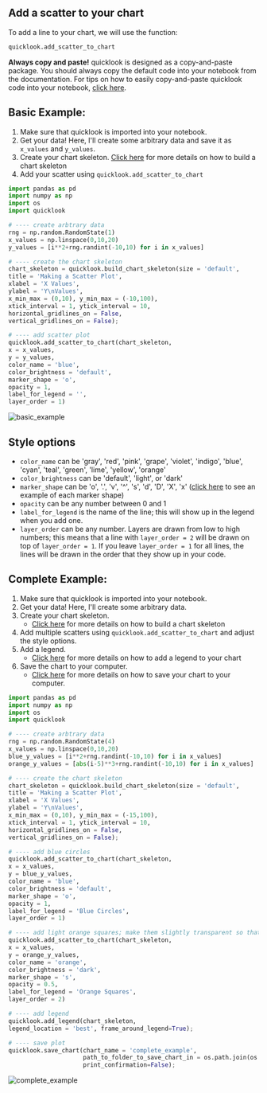 ## Add a scatter to your chart
To add a line to your chart, we will use the function:
```python
quicklook.add_scatter_to_chart
```

**Always copy and paste!** quicklook is designed as a copy-and-paste package. You should always copy the default code into your notebook from the documentation.
For tips on how to easily copy-and-paste quicklook code into your notebook, [click here](https://github.com/alexdsbreslav/quicklook/blob/master/how_to_use_quicklook/copy_and_paste_quicklook_code.md). 

## Basic Example:
1. Make sure that quicklook is imported into your notebook.
2. Get your data! Here, I'll create some arbitrary data and save it as `x_values` and `y_values`.
3. Create your chart skeleton. [Click here](https://github.com/alexdsbreslav/quicklook/blob/master/how_to_use_quicklook/build_chart_skeleton.md) for more details on how to build a chart skeleton
4. Add your scatter using `quicklook.add_scatter_to_chart`

```python
import pandas as pd
import numpy as np
import os
import quicklook
```
```python
# ---- create arbtrary data
rng = np.random.RandomState(1)
x_values = np.linspace(0,10,20)
y_values = [i**2+rng.randint(-10,10) for i in x_values]

# ---- create the chart skeleton
chart_skeleton = quicklook.build_chart_skeleton(size = 'default',
title = 'Making a Scatter Plot',
xlabel = 'X Values',
ylabel = 'Y\nValues',
x_min_max = (0,10), y_min_max = (-10,100),
xtick_interval = 1, ytick_interval = 10,
horizontal_gridlines_on = False,
vertical_gridlines_on = False);

# ---- add scatter plot
quicklook.add_scatter_to_chart(chart_skeleton,
x = x_values,
y = y_values,
color_name = 'blue',
color_brightness = 'default',
marker_shape = 'o',
opacity = 1,
label_for_legend = '',
layer_order = 1)
```
![basic_example](https://github.com/alexdsbreslav/quicklook/blob/master/images/plots/scatter/basic_example.png)
## Style options
- `color_name` can be 'gray', 'red', 'pink', 'grape', 'violet', 'indigo', 'blue', 'cyan', 'teal', 'green', 'lime', 'yellow', 'orange'
- `color_brightness` can be 'default', 'light', or 'dark'
- `marker_shape` can be 'o', '.', 'v', '^', 's', 'd', 'D', 'X', 'x' ([click here](https://matplotlib.org/api/markers_api.html) to see an example of each marker shape)
- `opacity` can be any number between 0 and 1
- `label_for_legend` is the name of the line; this will show up in the legend when you add one.
- `layer_order` can be any number. Layers are drawn from low to high numbers; this means that a line with `layer_order = 2` will be drawn on top of `layer_order = 1`. If you leave `layer_order = 1` for all lines, the lines will be drawn in the order that they show up in your code.

## Complete Example:
1. Make sure that quicklook is imported into your notebook.
2. Get your data! Here, I'll create some arbitrary data.
3. Create your chart skeleton.
    - [Click here](https://github.com/alexdsbreslav/quicklook/blob/master/how_to_use_quicklook/build_chart_skeleton.md) for more details on how to build a chart skeleton
4. Add multiple scatters using `quicklook.add_scatter_to_chart` and adjust the style options.
5. Add a legend.
    - [Click here](https://github.com/alexdsbreslav/quicklook/blob/master/how_to_use_quicklook/add_legend.md) for more details on how to add a legend to your chart
6. Save the chart to your computer.
    - [Click here](https://github.com/alexdsbreslav/quicklook/blob/master/how_to_use_quicklook/save_chart_to_your_computer.md) for more details on how to save your chart to your computer.

```python
import pandas as pd
import numpy as np
import os
import quicklook
```
```python
# ---- create arbtrary data
rng = np.random.RandomState(4)
x_values = np.linspace(0,10,20)
blue_y_values = [i**2+rng.randint(-10,10) for i in x_values]
orange_y_values = [abs(i-5)**3+rng.randint(-10,10) for i in x_values]

# ---- create the chart skeleton
chart_skeleton = quicklook.build_chart_skeleton(size = 'default',
title = 'Making a Scatter Plot',
xlabel = 'X Values',
ylabel = 'Y\nValues',
x_min_max = (0,10), y_min_max = (-15,100),
xtick_interval = 1, ytick_interval = 10,
horizontal_gridlines_on = False,
vertical_gridlines_on = False);

# ---- add blue circles
quicklook.add_scatter_to_chart(chart_skeleton,
x = x_values,
y = blue_y_values,
color_name = 'blue',
color_brightness = 'default',
marker_shape = 'o',
opacity = 1,
label_for_legend = 'Blue Circles',
layer_order = 1)

# ---- add light orange squares; make them slightly transparent so that blue dots show through
quicklook.add_scatter_to_chart(chart_skeleton,
x = x_values,
y = orange_y_values,
color_name = 'orange',
color_brightness = 'dark',
marker_shape = 's',
opacity = 0.5,
label_for_legend = 'Orange Squares',
layer_order = 2)

# ---- add legend
quicklook.add_legend(chart_skeleton,
legend_location = 'best', frame_around_legend=True);

# ---- save plot
quicklook.save_chart(chart_name = 'complete_example', 
                     path_to_folder_to_save_chart_in = os.path.join(os.path.abspath('images'), 'plots', 'scatter'),
                     print_confirmation=False);
```
![complete_example](https://github.com/alexdsbreslav/quicklook/blob/master/images/plots/scatter/complete_example.png)
